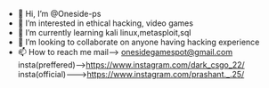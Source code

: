 - 👋 Hi, I’m @Oneside-ps
- 👀 I’m interested in ethical hacking, video games
- 🌱 I’m currently learning kali linux,metasploit,sql
- 💞️ I’m looking to collaborate on anyone having hacking experience
- 📫 How to reach me mail--> onesidegamespot@gmail.com
insta(preffered)-->https://www.instagram.com/dark_csgo_22/
insta(official)--->https://www.instagram.com/prashant._.25/
<!---
Oneside-ps/Oneside-ps is a ✨ special ✨ repository because its `README.md` (this file) appears on your GitHub profile.
You can click the Preview link to take a look at your changes.
--->
